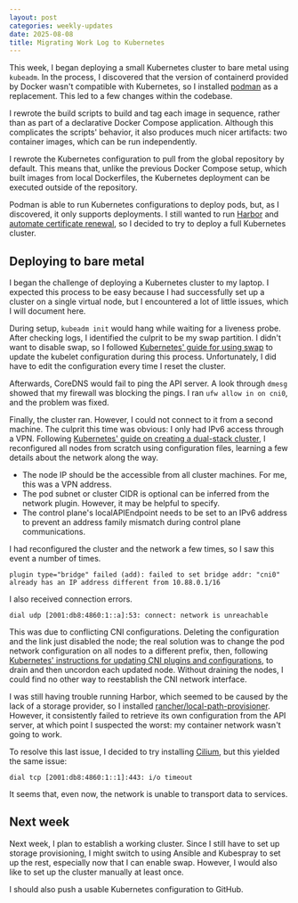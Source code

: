 ```yaml
---
layout: post
categories: weekly-updates
date: 2025-08-08
title: Migrating Work Log to Kubernetes
---
```


This week, I began deploying a small Kubernetes cluster to bare metal using
`kubeadm`. In the process, I discovered that the version of containerd provided
by Docker wasn't compatible with Kubernetes, so I installed
[podman](https://podman.io/) as a replacement. This led to a few changes within
the codebase.

I rewrote the build scripts to build and tag each image in sequence, rather than
as part of a declarative Docker Compose application. Although this complicates
the scripts' behavior, it also produces much nicer artifacts: two container
images, which can be run independently.

I rewrote the Kubernetes configuration to pull from the global repository by
default. This means that, unlike the previous Docker Compose setup, which built
images from local Dockerfiles, the Kubernetes deployment can be executed outside
of the repository.

Podman is able to run Kubernetes configurations to deploy pods, but, as I
discovered, it only supports deployments. I still wanted to run
[Harbor](https://goharbor.io/) and [automate certificate
renewal](https://cert-manager.io/docs/tutorials/acme/nginx-ingress/), so I
decided to try to deploy a full Kubernetes cluster.

## Deploying to bare metal

I began the challenge of deploying a Kubernetes cluster to my laptop. I expected
this process to be easy because I had successfully set up a cluster on a single
virtual node, but I encountered a lot of little issues, which I will document
here.

During setup, `kubeadm init` would hang while waiting for a liveness probe.
After checking logs, I identified the culprit to be my swap partition. I didn't
want to disable swap, so I followed [Kubernetes' guide for using
swap](https://kubernetes.io/docs/concepts/cluster-administration/swap-memory-management/)
to update the kubelet configuration during this process. Unfortunately, I did
have to edit the configuration every time I reset the cluster.

Afterwards, CoreDNS would fail to ping the API server. A look through `dmesg`
showed that my firewall was blocking the pings. I ran `ufw allow in on cni0`,
and the problem was fixed.

Finally, the cluster ran. However, I could not connect to it from a second
machine. The culprit this time was obvious: I only had IPv6 access through a
VPN. Following [Kubernetes' guide on creating a dual-stack
cluster](https://kubernetes.io/docs/setup/production-environment/tools/kubeadm/dual-stack-support/),
I reconfigured all nodes from scratch using configuration files, learning a few
details about the network along the way.

- The node IP should be the accessible from all cluster machines. For me, this
  was a VPN address.
- The pod subnet or cluster CIDR is optional can be inferred from the network
  plugin. However, it may be helpful to specify.
- The control plane's localAPIEndpoint needs to be set to an IPv6 address to
  prevent an address family mismatch during control plane communications.


I had reconfigured the cluster and the network a few times, so I saw this event
a number of times.
```
plugin type="bridge" failed (add): failed to set bridge addr: "cni0" already has an IP address different from 10.88.0.1/16
```
I also received connection errors.
```
dial udp [2001:db8:4860:1::a]:53: connect: network is unreachable
```
This was due to conflicting CNI configurations. Deleting the configuration and
the link just disabled the node; the real solution was to change the pod network
configuration on all nodes to a different prefix, then, following [Kubernetes'
instructions for updating CNI plugins and
configurations](https://kubernetes.io/docs/tasks/administer-cluster/migrating-from-dockershim/troubleshooting-cni-plugin-related-errors/#updating-your-cni-plugins-and-cni-config-files),
to drain and then uncordon each updated node. Without draining the nodes, I
could find no other way to reestablish the CNI network interface.

I was still having trouble running Harbor, which seemed to be caused by the lack
of a storage provider, so I installed
[rancher/local-path-provisioner](https://github.com/rancher/local-path-provisioner).
However, it consistently failed to retrieve its own configuration from the API
server, at which point I suspected the worst: my container network wasn't going
to work.

To resolve this last issue, I decided to try installing
[Cilium](https://cilium.io/), but this yielded the same issue:
```
dial tcp [2001:db8:4860:1::1]:443: i/o timeout
```
It seems that, even now, the network is unable to transport data to services.

## Next week

Next week, I plan to establish a working cluster. Since I still have to set up
storage provisioning, I might switch to using Ansible and Kubespray to set up
the rest, especially now that I can enable swap. However, I would also like to
set up the cluster manually at least once.

I should also push a usable Kubernetes configuration to GitHub.
